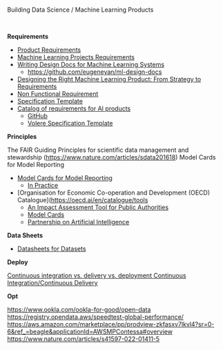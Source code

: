 <br>

Building Data Science / Machine Learning Products

<br>

**Requirements**

* [Product Requirements](https://www.atlassian.com/agile/product-management/requirements)
* [Machine Learning Projects Requirements](https://www.techtarget.com/searchenterpriseai/feature/Defining-requirements-key-to-manage-machine-learning-projects)
* [Writing Design Docs for Machine Learning Systems](https://eugeneyan.com/writing/ml-design-docs/)
  * https://github.com/eugeneyan/ml-design-docs
* [Designing the Right Machine Learning Product: From Strategy to Requirements](https://www.helixa.ai/blog/designing-machine-learning-products)
* [Non Functional Requirement](https://www.perforce.com/blog/alm/what-are-non-functional-requirements-examples)
* [Specification Template](https://assets.asana.biz/m/6ac2683dd6006280/original/software-requirement-document-template.pdf)
* [Catalog of requirements for AI products](https://towardsdatascience.com/catalog-of-requirements-for-ai-products-bae95ae50e85) 
  * [GitHub](https://github.com/ttzt/catalog_of_requirements_for_ai_products)
  * [Volere Specification Template](https://homepages.laas.fr/kader/Robertson.pdf)



**Principles**

The FAIR Guiding Principles for scientific data management and stewardship (https://www.nature.com/articles/sdata201618)
Model Cards for Model Reporting
* [Model Cards for Model Reporting](https://arxiv.org/abs/1810.03993)
  * [In Practice](https://modelcards.withgoogle.com/about)
* [Organisation for Economic Co-operation and Development (OECD) Catalogue](https://oecd.ai/en/catalogue/tools
  * [An Impact Assessment Tool for Public Authorities](https://algorithmwatch.org/en/adms-impact-assessment-public-sector-algorithmwatch/)
  * [Model Cards](https://oecd.ai/en/catalogue/tools/model-cards)
  * [Partnership on Artificial Intelligence](https://partnershiponai.org)


**Data Sheets**

* [Datasheets for Datasets](https://cacm.acm.org/magazines/2021/12/256932-datasheets-for-datasets/abstract)



**Deploy**

[Continuous integration vs. delivery vs. deployment ](https://www.atlassian.com/continuous-delivery/principles/continuous-integration-vs-delivery-vs-deployment)
[Continuous Integration/Continuous Delivery](https://www.cisco.com/c/en/us/solutions/data-center/data-center-networking/what-is-ci-cd.html)



**Opt**

https://www.ookla.com/ookla-for-good/open-data
https://registry.opendata.aws/speedtest-global-performance/
https://aws.amazon.com/marketplace/pp/prodview-zkfasxv7lkvl4?sr=0-6&ref_=beagle&applicationId=AWSMPContessa#overview
https://www.nature.com/articles/s41597-022-01411-5



<br>
<br>

<br>
<br>

<br>
<br>

<br>
<br>


